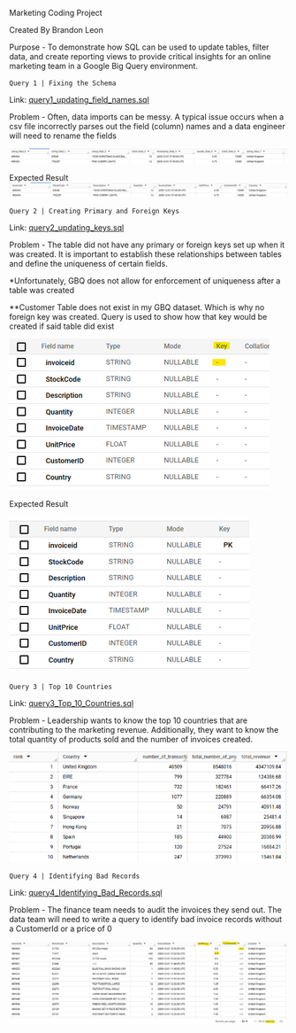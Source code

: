 Marketing Coding Project

Created By Brandon Leon

Purpose - To demonstrate how SQL can be used to update tables, filter data, and create reporting views to provide critical insights for an online marketing team in a Google Big Query environment.

	Query 1 | Fixing the Schema
 
Link: [query1_updating_field_names.sql](https://github.com/leonbrandon0021/retail_marketing_project/blob/main/queries/query1_updating_field_names.sql)

Problem - Often, data imports can be messy. A typical issue occurs when a csv file incorrectly parses out the field (column) names and a data engineer will need to rename the fields

![query_1_img](images/query1_schema.png)
 

Expected Result
![query_1_img](images/query1_result.png)

	Query 2 | Creating Primary and Foreign Keys
 Link: [query2_updating_keys.sql](https://github.com/leonbrandon0021/retail_marketing_project/blob/main/queries/query2_updating_keys.sql)

 Problem - The table did not have any primary or foreign keys set up when it was created. It is important to establish these relationships between tables and define the uniqueness of certain fields.

*Unfortunately, GBQ does not allow for enforcement of uniqueness after a table was created

**Customer Table does not exist in my GBQ dataset. Which is why no foreign key was created. Query is used to show how that key would be created if said table did exist


![query_1_img](images/query2_schema.png)

Expected Result

![query_1_img](images/query2_result.png)

	Query 3 | Top 10 Countries
 Link: [query3_Top_10_Countries.sql](https://github.com/leonbrandon0021/retail_marketing_project/blob/main/queries/query3_top_10_countries.sql)

 Problem - Leadership wants to know the top 10 countries that are contributing to the marketing revenue. Additionally, they want to know the total quantity of products sold and the number of invoices created.


![query_3_img](images/query3_result.png)

	Query 4 | Identifying Bad Records
 Link: [query4_Identifying_Bad_Records.sql](https://github.com/leonbrandon0021/retail_marketing_project/blob/main/queries/query4_identifying_bad_records.sql)

 Problem - The finance team needs to audit the invoices they send out. The data team will need to write a query to identify bad invoice records without a CustomerId or a price of 0


![query_4_img](images/query4_result.png)
